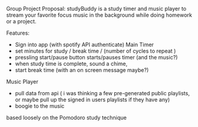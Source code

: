 Group Project Proposal:
<studyBuddy />
studyBuddy is a study timer and music player to stream your favorite focus music in the background while doing homework or a project. 

Features:
- Sign into app (with spotify API authenticate)
Main Timer
- set minutes for study / break time / (number of cycles to repeat )
- pressling start/pause button starts/pauses timer (and the music?)
- when study time is complete, sound a chime, 
- start break time (with an on screen message maybe?)

Music Player
- pull data from api ( i was thinking a few pre-generated public playlists, or maybe pull up the signed in users playlists if they have any)
- boogie to the music

based loosely on the Pomodoro study technique